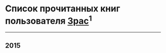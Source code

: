 # Список прочитанных книг пользователя [3pac](https://plus.google.com/u/0/104824275114072392121/)<sup>1</sup>
---

## 2015




